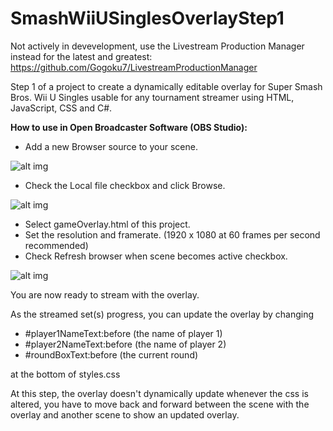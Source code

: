 # SmashWiiUSinglesOverlayStep1

Not actively in devevelopment, use the Livestream Production Manager instead for the latest and greatest: https://github.com/Gogoku7/LivestreamProductionManager

Step 1 of a project to create a dynamically editable overlay for Super Smash Bros. Wii U Singles usable for any tournament streamer using HTML, JavaScript, CSS and C#.

**How to use in Open Broadcaster Software (OBS Studio):**
- Add a new Browser source to your scene.

![alt img](https://i.imgur.com/Pewt3lD.png)

- Check the Local file checkbox and click Browse.

![alt img](https://i.imgur.com/uYsFNKt.png)

- Select gameOverlay.html of this project.
- Set the resolution and framerate. (1920 x 1080 at 60 frames per second recommended)
- Check Refresh browser when scene becomes active checkbox.

![alt img](https://i.imgur.com/o7NIol0.png)

You are now ready to stream with the overlay.

As the streamed set(s) progress, you can update the overlay by changing
- #player1NameText:before (the name of player 1)
- #player2NameText:before (the name of player 2)
- #roundBoxText:before (the current round)

at the bottom of styles.css

At this step, the overlay doesn't dynamically update whenever the css is altered, you have to move back and forward between the scene with the overlay and another scene to show an updated overlay.
